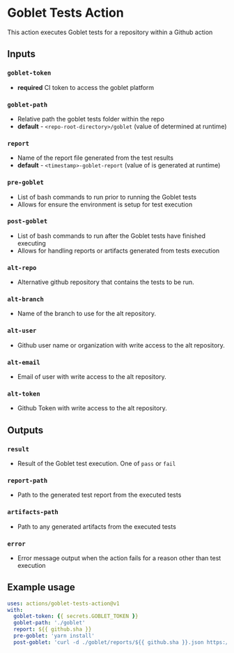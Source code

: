 # Goblet Tests Action
This action executes Goblet tests for a repository within a Github action

## Inputs

### `goblet-token`
* **required** CI token to access the goblet platform

### `goblet-path`
* Relative path the goblet tests folder within the repo
* **default** - `<repo-root-directory>/goblet` (value of <repo-root-directory> determined at runtime)

### `report`
* Name of the report file generated from the test results
* **default** - `<timestamp>-goblet-report` (value of <timestamp> is generated at runtime)

### `pre-goblet`
* List of bash commands to run prior to running the Goblet tests
* Allows for ensure the environment is setup for test execution

### `post-goblet`
* List of bash commands to run after the Goblet tests have finished executing
* Allows for handling reports or artifacts generated from tests execution

### `alt-repo`
* Alternative github repository that contains the tests to be run.

### `alt-branch`
* Name of the branch to use for the alt repository.

### `alt-user`
* Github user name or organization with write access to the alt repository.

### `alt-email`
* Email of user with write access to the alt repository.

### `alt-token`
* Github Token with write access to the alt repository.



## Outputs

### `result`
* Result of the Goblet test execution. One of `pass` or `fail`

### `report-path`
* Path to the generated test report from the executed tests

### `artifacts-path`
* Path to any generated artifacts from the executed tests

### `error`
* Error message output when the action fails for a reason other than test execution

## Example usage

```yaml
uses: actions/goblet-tests-action@v1
with:
  goblet-token: {{ secrets.GOBLET_TOKEN }}
  goblet-path: './goblet'
  report: ${{ github.sha }}
  pre-goblet: 'yarn install'
  post-goblet: 'curl -d ./goblet/reports/${{ github.sha }}.json https://my.custom.api/tests/reports/json'
```
